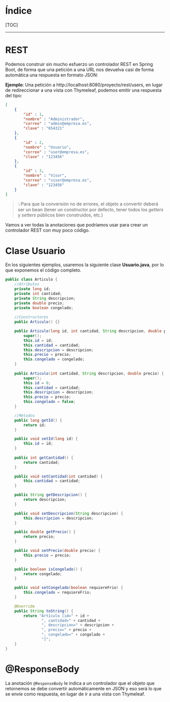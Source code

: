 # Índice

[TOC]

------



# REST

Podemos construir sin mucho esfuerzo un controlador REST en Spring Boot, de forma que una petición a una URL nos devuelva casi de forma automática una respuesta en formato JSON:

**Ejemplo**: Una petición a http://localhost:8080/proyecto/rest/users, en lugar de redireccionar a una vista con Thymeleaf, podemos emitir una respuesta del tipo:

```json
[
    {
        "id" : 1,
        "nombre" : "Administrador",
        "correo" : "admin@empresa.es",
        "clave" : "654321"
    },
    {
        "id" : 2,
        "nombre" : "Usuario",
        "correo" : "user@empresa.es",
        "clave" : "123456"
    },
    {
        "id" : 3,
        "nombre" : "Visor",
        "correo" : "visor@empresa.es",
        "clave" : "123456"
    }
]
```

>💡Para que la conversión no de errores, el objeto a convertir deberá ser un bean (tener un constructor por defecto, tener todos los *getters* y *setters* públicos bien construidos, etc.)

Vamos a ver todas la anotaciones que podríamos usar para crear un controlador REST con muy poco código.

# Clase Usuario

En los siguientes ejemplos, usaremos la siguiente clase **Usuario.java**, por lo que exponemos el código completo.

```java
public class Articulo {
	//Atributos
	private long id;
	private int cantidad;
	private String descripcion;
	private double precio;
	private boolean congelado;
	
	//Constructores
	public Articulo() {}

	public Articulo(long id, int cantidad, String descripcion, double precio, boolean congelado) {
		super();
		this.id = id;
		this.cantidad = cantidad;
		this.descripcion = descripcion;
		this.precio = precio;
		this.congelado = congelado;
    }
    
    public Articulo(int cantidad, String descripcion, double precio) {
		super();
		this.id = 0;
		this.cantidad = cantidad;
		this.descripcion = descripcion;
		this.precio = precio;
		this.congelado = false;
	}

	//Métodos
	public long getId() {
		return id;
	}

	public void setId(long id) {
		this.id = id;
	}
	
	public int getCantidad() {
		return cantidad;
	}

	public void setCantidad(int cantidad) {
		this.cantidad = cantidad;
	}

	public String getDescripcion() {
		return descripcion;
	}

	public void setDescripcion(String descripcion) {
		this.descripcion = descripcion;
	}

	public double getPrecio() {
		return precio;
	}

	public void setPrecio(double precio) {
		this.precio = precio;
	}

	public boolean isCongelado() {
		return congelado;
	}

	public void setCongelado(boolean requiereFrio) {
		this.congelado = requiereFrio;
	}

	@Override
	public String toString() {
		return "Articulo [id=" + id + 
				", cantidad=" + cantidad + 
				", descripcion=" + descripcion + 
				", precio=" + precio + 
				", congelado=" + congelado + 
				"]";
	}
}
```

# @ResponseBody

La anotación `@ResponseBody` le indica a un controlador que el objeto que retornemos se debe convertir automáticamente en JSON y eso será lo que se envíe como respuesta, en lugar de ir a una vista con Thymeleaf.


